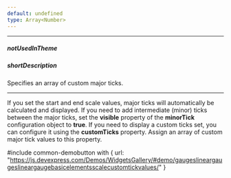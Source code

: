 ```yaml
---
default: undefined
type: Array<Number>
---
```

---
##### notUsedInTheme

##### shortDescription
Specifies an array of custom major ticks.

---
If you set the start and end scale values, major ticks will automatically be calculated and displayed. If you need to add intermediate (minor) ticks between the major ticks, set the **visible** property of the **minorTick** configuration object to **true**. If you need to display a custom ticks set, you can configure it using the **customTicks** property. Assign an array of custom major tick values to this property.

#include common-demobutton with {
    url: "https://js.devexpress.com/Demos/WidgetsGallery/#demo/gaugeslineargaugeslineargaugebasicelementsscalecustomtickvalues/"
}